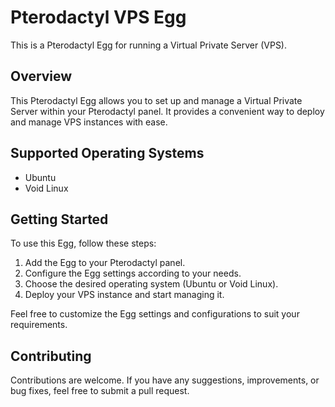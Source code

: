 # Pterodactyl VPS Egg

This is a Pterodactyl Egg for running a Virtual Private Server (VPS).

## Overview

This Pterodactyl Egg allows you to set up and manage a Virtual Private Server within your Pterodactyl panel. It provides a convenient way to deploy and manage VPS instances with ease.

## Supported Operating Systems

- Ubuntu
- Void Linux

## Getting Started

To use this Egg, follow these steps:

1. Add the Egg to your Pterodactyl panel.
2. Configure the Egg settings according to your needs.
3. Choose the desired operating system (Ubuntu or Void Linux).
4. Deploy your VPS instance and start managing it.

Feel free to customize the Egg settings and configurations to suit your requirements.

## Contributing

Contributions are welcome. If you have any suggestions, improvements, or bug fixes, feel free to submit a pull request.
